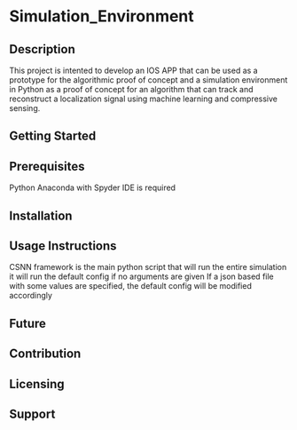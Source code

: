 # Simulation_Environment

## Description
This project is intented to develop an IOS APP that can be used as a prototype for the algorithmic proof of concept and a simulation environment in Python as a proof of concept for an algorithm that can track and reconstruct a localization signal using machine learning and compressive sensing.

## Getting Started

## Prerequisites
Python Anaconda with Spyder IDE is required

## Installation

## Usage Instructions
CSNN framework is the main python script that will run the entire simulation 
it will run the default config if no arguments are given
If a json based file with some values are specified, the default config will be modified accordingly 
## Future

## Contribution

## Licensing

## Support
